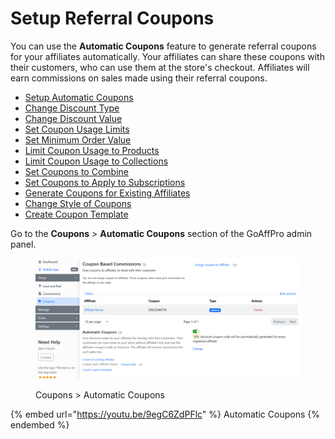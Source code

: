 # Setup Referral Coupons

You can use the **Automatic Coupons** feature to generate referral coupons for your affiliates automatically. Your affiliates can share these coupons with their customers, who can use them at the store's checkout. Affiliates will earn commissions on sales made using their referral coupons.

* [Setup Automatic Coupons](https://docs.goaffpro.com/affiliate-coupons/setup-referral-coupons/automatically-generate-coupons-for-affiliates)
* [Change Discount Type](https://docs.goaffpro.com/affiliate-coupons/setup-referral-coupons/automatically-generate-coupons-for-affiliates/change-discount-type-for-automatic-coupons)
* [Change Discount Value](https://docs.goaffpro.com/affiliate-coupons/setup-referral-coupons/automatically-generate-coupons-for-affiliates/change-discount-value-for-automatic-coupons)
* [Set Coupon Usage Limits](automatically-generate-coupons/set-coupon-usage-limits.md)
* [Set Minimum Order Value](https://docs.goaffpro.com/affiliate-coupons/setup-referral-coupons/automatically-generate-coupons-for-affiliates/set-minimum-order-value-for-coupons)
* [Limit Coupon Usage to Products](https://docs.goaffpro.com/affiliate-coupons/setup-referral-coupons/automatically-generate-coupons-for-affiliates/limit-coupon-usage-to-products)
* [Limit Coupon Usage to Collections](https://docs.goaffpro.com/affiliate-coupons/setup-referral-coupons/automatically-generate-coupons-for-affiliates/limit-coupon-usage-to-collections)&#x20;
* [Set Coupons to Combine](https://docs.goaffpro.com/affiliate-coupons/setup-referral-coupons/automatically-generate-coupons-for-affiliates/set-coupons-to-combine)
* [Set Coupons to Apply to Subscriptions](https://docs.goaffpro.com/affiliate-coupons/setup-referral-coupons/automatically-generate-coupons-for-affiliates/enable-coupons-to-apply-to-subscriptions)
* [Generate Coupons for Existing Affiliates](https://docs.goaffpro.com/affiliate-coupons/setup-referral-coupons/generate-coupons-for-affiliates)
* [Change Style of Coupons](https://docs.goaffpro.com/affiliate-coupons/setup-referral-coupons/change-style-of-generated-coupons)
* [Create Coupon Template](https://docs.goaffpro.com/affiliate-coupons/setup-referral-coupons/create-coupon-templates)

Go to the **Coupons** > **Automatic Coupons** section of the GoAffPro admin panel.

<figure><img src="../../.gitbook/assets/image (3655).png" alt=""><figcaption><p>Coupons > Automatic Coupons</p></figcaption></figure>

{% embed url="https://youtu.be/9egC6ZdPFlc" %}
Automatic Coupons
{% endembed %}
